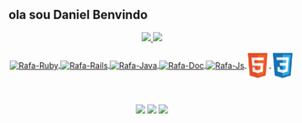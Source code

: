 ## ola sou Daniel Benvindo

<div align="center">
  <a href="https://github.com/DanielBenvindo">
  <img height="156em" src="https://github-readme-stats.vercel.app/api?username=DanielBenvindo&show_icons=true&theme=dark&include_all_commits=true&count_private=true"/>
  <img height="156em" src="https://github-readme-stats.vercel.app/api/top-langs/?username=DanielBenvindo&layout=compact&langs_count=7&theme=dark"/>
</div>
  
  
  
<div align="center" valign="top"><br>
  <img align="center" alt="Rafa-Ruby" height="45" width="45" src="https://cdn.jsdelivr.net/gh/devicons/devicon/icons/ruby/ruby-plain-wordmark.svg">
  <img align="center" alt="Rafa-Rails" height="45" width="45" src="https://cdn.jsdelivr.net/gh/devicons/devicon/icons/rails/rails-plain-wordmark.svg">
  <img align="center" alt="Rafa-Java" height="45" width="45" src="https://cdn.jsdelivr.net/gh/devicons/devicon/icons/java/java-plain-wordmark.svg">
  <img align="center" alt="Rafa-Doc" height="45" width="45"src="https://cdn.jsdelivr.net/gh/devicons/devicon/icons/docker/docker-original-wordmark.svg">
  <img align="center" alt="Rafa-Js" height="45" width="40" src="https://cdn.jsdelivr.net/gh/devicons/devicon/icons/javascript/javascript-original.svg">
  <img align="center" alt="Rafa-HTML" height="45" width="40" src="https://raw.githubusercontent.com/devicons/devicon/master/icons/html5/html5-original.svg">
  <img align="center" alt="Rafa-CSS" height="45" width="40" src="https://raw.githubusercontent.com/devicons/devicon/master/icons/css3/css3-original.svg"> </div><br>
  
  ##
 
<div align="center">
  <a href="https://www.instagram.com/daniel_benvindo" target="_blank"><img src="https://img.shields.io/badge/-Instagram-%23E4405F?style=for-the-badge&logo=instagram&logoColor=white" target="_blank"></a>
  <a href = "mailto:danielbenivndo2003@gmail.com"><img src="https://img.shields.io/badge/-Gmail-%23333?style=for-the-badge&logo=gmail&logoColor=white" target="_blank"></a>
  <a href="https://www.linkedin.com/in/daniel-benvindo-b278701b5" target="_blank"><img src="https://img.shields.io/badge/-LinkedIn-%230077B5?style=for-the-badge&logo=linkedin&logoColor=white" target="_blank"></a> 
</div>
